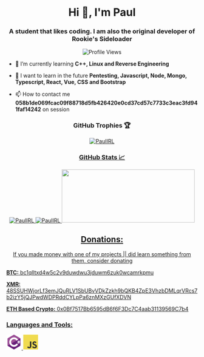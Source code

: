 <h1 align="center">Hi 👋, I'm Paul</h1>
<h3 align="center">A student that likes coding. I am also the original developer of Rookie's Sideloader</h3>

<p align="center"> <img src="https://komarev.com/ghpvc/?username=PaulDotSH&label=Profile%20views&color=0e75b6&style=flat" alt="Profile Views" /> </p>

- 📘 I’m currently learning **C++, Linux and Reverse Engineering**

- 🔮 I want to learn in the future **Pentesting, Javascript, Node, Mongo, Typescript, React, Vue, CSS and Bootstrap**

- 📫 How to contact me **058b1de069fcac09f88718d5fb426420e0cd37cd57c7733c3eac3fd941faf14242** on session

<h3 align="center">GitHub Trophies 🏆</h3>
<p align="center">
<a href="https://github.com/ryo-ma/github-profile-trophy"><img src="https://github-profile-trophy.vercel.app/?username=PaulDotSH&theme=gruvbox&no-bg=false&margin-w=15&margin-h=15&row=2&column=3&no-frame=true&rank=SECRET,SSS,SS,S,AAA,AA,A,B,C,UNKNOWN" alt="PaulIRL" />
</p>

<h3 align="center">GitHub Stats &#x1f4c8;</h3>
<p align="center">
<img src="https://github-readme-stats.vercel.app/api?username=PaulDotSH&theme=gruvbox&show_icons=true" alt="PaulIRL" width="350" height="140"/>
<img src="https://github-readme-stats.vercel.app/api/top-langs?username=PaulDotSH&theme=gruvbox&layout=compact" alt="PaulIRL" width="350" height="140"/>
<img src="https://github-readme-streak-stats.herokuapp.com/?user=PaulDotSH&theme=gruvbox" width="350" height="140"/>
</p>

<h2 align="center">Donations:</h2>
<p align="center">If you made money with one of my projects || did learn something from them, consider donating </p>
<p><b>BTC:</b> bc1qlltxd4w5c2v9duwdwu3jduwm6zuk0wcamrkpmu</p>
<p><b>XMR:</b> 48SSUHWjorLf3emJQuRLV1SbUBvVDkZzkh9bQKB4ZpE3VhzbDMLqrVRcs7b2izY5jQJPwdWDPRddCYLpPa6znMXzGUfXDVN</p>
<p><b>ETH Based Crypto:</b> 0x0Bf7517Bb6595dB6f6F3Dc7C4aab31139569C7b4</p>

<h3 align="left">Languages and Tools:</h3>
<p align="left">
    <a href="https://www.w3schools.com/cs/" target="_blank">
        <img src="https://raw.githubusercontent.com/devicons/devicon/master/icons/csharp/csharp-original.svg" alt="C#" width="40" height="40"/>
    </a> 
    <a href="https://developer.mozilla.org/en-US/docs/Web/JavaScript" target="_blank">
        <img src="https://raw.githubusercontent.com/devicons/devicon/master/icons/javascript/javascript-original.svg" alt="javascript" width="40" height="40"/>
    </a>
</p>
